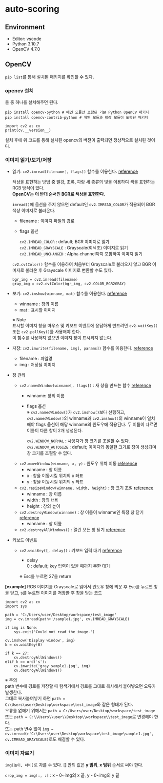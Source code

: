 # auto-scoring

## Environment
* Editor: vscode  
* Python 3.10.7  
* OpenCV 4.7.0  

## OpenCV
`pip list`를 통해 설치된 패키지를 확인할 수 있다.

### opencv 설치
둘 중 하나를 설치해주면 된다.
```
pip install opencv-python # 메인 모듈만 포함된 기본 Python OpenCV 패키지 
pip install opencv-contrib-python # 메인 모듈과 확장 모듈이 포함된 패키지
```

```
import cv2 as cv
print(cv.__version__)
```
설치 후에 위 코드를 통해 설치된 opencv의 버전이 출력되면 정상적으로 설치된 것이다.

### 이미지 읽기/보기/저장
* 읽기: `cv2.imread(filename[, flags])` 함수를 이용한다. [reference](https://docs.opencv.org/4.x/d4/da8/group__imgcodecs.html#ga288b8b3da0892bd651fce07b3bbd3a56)
  
  색상을 표현하는 방법 중 빨강, 초록, 파랑 세 종류의 빛을 이용하여 색을 표현하는 RGB 방식이 있다.  
  **OpenCV는 이 반대 순서인 BGR로 색상을 표현한다.**
  
  `imread()`에 옵션을 주지 않으면 default인 `cv2.IMREAD_COLOR`가 적용되어 BGR 색상 이미지로 불러온다.
  * filename : 이미지 파일의 경로
  * flags 옵션  
  
    `cv2.IMREAD_COLOR` : default; BGR 이미지로 읽기  
    `cv2.IMREAD_GRAYSCALE` : Grayscale(회색조) 이미지로 읽기  
    `cv2.IMREAD_UNCHANGED` : Alpha channel까지 포함하여 이미지 읽기
  
  `cv2.cvtColor()` 함수를 이용하여 처음부터 Grayscale로 불러오지 않고 BGR 이미지로 불러온 후 Grayscale 이미지로 변환할 수도 있다.
  ```
  bgr_img = cv2.imread(filename)
  gray_img = cv2.cvtColor(bgr_img, cv2.COLOR_BGR2GRAY)
  ```

* 보기: `cv2.imshow(winname, mat)` 함수를 이용한다. [reference](https://docs.opencv.org/4.x/d7/dfc/group__highgui.html#ga453d42fe4cb60e5723281a89973ee563)

  * winname : 창의 이름
  * mat : 표시할 이미지
    
  ※ Note  
  표시할 이미지 창을 마우스 및 키보드 이벤트에 응답하게 만드려면 `cv2.waitKey()` 또는 `cv2.pollKey()`를 사용해야 한다.  
  이 함수를 사용하지 않으면 이미지 창이 표시되지 않는다.
  
* 저장: `cv2.imwrite(filename, img[, params])` 함수를 이용한다. [reference](https://docs.opencv.org/4.x/d4/da8/group__imgcodecs.html#gabbc7ef1aa2edfaa87772f1202d67e0ce)

  * filename : 파일명  
  * img : 저장될 이미지
  
* 창 관리
  * `cv2.namedWindow(winname[, flags])` : 새 창을 만드는 함수 [reference](https://docs.opencv.org/4.x/d7/dfc/group__highgui.html#ga5afdf8410934fd099df85c75b2e0888b)
    * winname: 창의 이름  
    * flags 옵션  
      ※ `cv2.namedWindow()`가 `cv2.imshow()`보다 선행하고, `cv2.namedWindow()`의 winname과 `cv2.imshow()`의 winname이 일치해야 flags 옵션이 해당 winname의 윈도우에 적용된다. 두 이름이 다르면 이름이 다른 창이 2개 생성된다.
      
      `cv2.WINDOW_NORMAL` : 사용자가 창 크기를 조절할 수 있다.  
      `cv2.WINDOW_AUTOSIZE` : default; 이미지와 동일한 크기로 창이 생성되며 창 크기를 조절할 수 없다.
  * `cv2.moveWindow(winname, x, y)` : 윈도우 위치 이동 [reference](https://docs.opencv.org/4.x/d7/dfc/group__highgui.html#ga8d86b207f7211250dbe6e28f76307ffb)
    * winname : 창 이름
    * x : 창을 이동시킬 위치의 x 좌표
    * y : 창을 이동시킬 위치의 y 좌표
  * `cv2.resizeWindow(winname, width, height)` : 창 크기 조절 [reference](https://docs.opencv.org/4.x/d7/dfc/group__highgui.html#ga9e80e080f7ef33f897e415358aee7f7e)
    * winname : 창 이름
    * width : 창의 너비
    * height : 창의 높이
  * `cv2.destroyWindow(winname)` : 창 이름이 winname인 특정 창 닫기 [reference](https://docs.opencv.org/4.x/d7/dfc/group__highgui.html#ga851ccdd6961022d1d5b4c4f255dbab34)
    * winname : 창 이름
  * `cv2.destroyAllWindows()` : 열린 모든 창 닫기 [reference](https://docs.opencv.org/4.x/d7/dfc/group__highgui.html#ga6b7fc1c1a8960438156912027b38f481)

* 키보드 이벤트
  * `cv2.waitKey([, delay])` : 키보드 입력 대기 [reference](https://docs.opencv.org/4.x/d7/dfc/group__highgui.html#ga5628525ad33f52eab17feebcfba38bd7)
    * delay  
      0 : default; key 입력이 있을 때까지 무한 대기
      
    ※ Esc를 누르면 27을 return

**[example]** RGB 이미지를 Grayscale로 읽어서 윈도우 창에 띄운 후 Esc를 누르면 창을 닫고, s를 누르면 이미지를 저장한 후 창을 닫는 코드
```
import cv2 as cv
import sys

path = 'C:/Users/user/Desktop/workspace/test_image'
img = cv.imread(path+'/sample1.jpg', cv.IMREAD_GRAYSCALE)

if img is None:
    sys.exit('Could not read the image.')

cv.imshow('Display window', img)
k = cv.waitKey(0)

if k == 27:
    cv.destroyAllWindows()
elif k == ord('s'):
    cv.imwrite('gray_sample1.jpg', img)
    cv.destroyAllWindows()
```
※ 주의  
path 변수에 경로를 저장할 때 탐색기에서 경로를 그대로 복사해서 붙여넣으면 오류가 발생한다.  
그대로 복사붙여넣기 하면 `path = C:\Users\user\Desktop\workspace\test_image`와 같은 형태가 된다.  
오류를 없애기 위해서는 `path = C:/Users/user/Desktop/workspace/test_image` 또는 `path = C:\\Users\\user\\Desktop\\workspace\\test_image`로 변경해야 한다.  
또는 path 변수 없이 `img = cv.imread(r'C:\Users\user\Desktop\workspace\test_image\sample1.jpg', cv.IMREAD_GRAYSCALE)`로도 해결할 수 있다.

### 이미지 자르기
`img[높이, 너비]`로 자를 수 있다. [] 안의 값은 **y 범위, x 범위** 순서로 써야 한다.

`crop_img = img[:, :]` : x - 0\~img의 x 끝, y - 0\~img의 y 끝